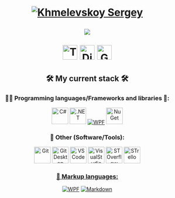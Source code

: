 <!--Header-->
<h1> <p align="center">
    <a href="https://github.com/killtoyz">
    <img src="https://readme-typing-svg.demolab.com?font=M+PLUS+Code+Latin&size=30&duration=1&color=309975&center=true&vCenter=true&repeat=false&random=false&width=440&lines=Sergey+Khmelevskoy" alt="Khmelevskoy Sergey" /></a>
</p>
<p align="center">
    <a href="https://github.com/killtoyz">
    <img src="https://readme-typing-svg.demolab.com?font=M+PLUS+Code+Latin&size=28&duration=3000&pause=1000&color=309975&center=true&vCenter=true&random=false&width=440&lines=I+want+to+break+free;Junior+C%23+Developer" /></a>
</p>

<!--Social icons with ref-->
<p align="center">
    <a href="https://t.me/HmelHmelko"> 
    <img width="40px" alt="Telegram" title="Telegram" src="https://i.imgur.com/V3wvzeL.png"/></a>
    <a href="https://discord.com/users/370688361486090240/"> 
    <img width="40px" alt="Discord" title="Discord" src="https://i.imgur.com/WBmniMQ.png"/></a>
    <a href="mailto:killtoyzmail@Gmail.com">
    <img width="40px" alt="Gmail" title="Gmail" src="https://i.imgur.com/C11jqw1.png"/></a>
</p> </h1>

<!--Stack section-->
<!--Stack icons-->
<h2 align="center"> 🛠️ My current stack 🛠️ </h2> 
<h3 align="center"> 👨‍💻 Programming languages/Frameworks and libraries 🧰:  </h3>
<p align="center">
    <a href="#"><img width="45px" alt="C#" title="C#" src="https://cdn.jsdelivr.net/gh/devicons/devicon/icons/csharp/csharp-original.svg" /></a>
    <a href="#"><img width="45px" alt=".NET" title=".NET" src="https://cdn.jsdelivr.net/gh/devicons/devicon/icons/dotnetcore/dotnetcore-original.svg"/></a>
    <a href="#"><img alt="WPF" src="https://img.shields.io/badge/WPF-5C2D91?logo=.net&logoColor=white"></a>
    <a href="#"><img width="45px" alt="NuGet" title="NuGet" src="https://cdn.jsdelivr.net/gh/devicons/devicon/icons/nuget/nuget-original.svg" /></a>
</p>
<h3 align="center"> 🔨 Other (Software/Tools): </h3>
<p align="center" >
    <a href="#"><img width="45px" alt="Git" title="Git" src="https://cdn.jsdelivr.net/gh/devicons/devicon/icons/git/git-original.svg"/></a>
    <a href="#"><img width="45px" alt="GitDesktop" title="GitDesktop" src="https://cdn.jsdelivr.net/gh/devicons/devicon/icons/github/github-original-wordmark.svg"/></a>
    <a href="#"><img width="45px" alt="VSCode" title="VSCode" src="https://cdn.jsdelivr.net/gh/devicons/devicon/icons/vscode/vscode-original-wordmark.svg"/></a>
    <a href="#"><img width="45px" alt="VisualStudio" title="VisualStudio" src="https://cdn.jsdelivr.net/gh/devicons/devicon/icons/visualstudio/visualstudio-plain.svg"/></a>
    <a href="#"><img width="45px" alt="STOverflow" title="STOverflow" src="https://cdn.jsdelivr.net/gh/devicons/devicon/icons/figma/figma-original.svg"/></a>
    <a href="#"><img width="45px" alt="STrello" title="Trello" src="https://cdn.jsdelivr.net/gh/devicons/devicon/icons/trello/trello-plain-wordmark.svg" />
</p>
<h3 align="center"> 📐 Markup languages: </h3>
<p align="center" >
    <a href="#"><img alt="WPF" src="https://img.shields.io/badge/XAML-blue?logo=.net"></a>
    <a href="#"><img alt="Markdown" src="https://img.shields.io/badge/Markdown-000000.svg?logo=markdown&logoColor=white"></a>
</p>
